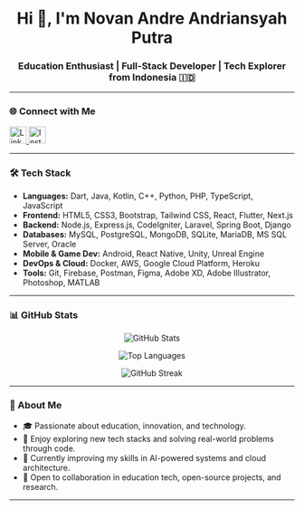 <h1 align="center">Hi 👋, I'm Novan Andre Andriansyah Putra</h1>
<h3 align="center">Education Enthusiast | Full-Stack Developer | Tech Explorer from Indonesia 🇮🇩</h3>



---

### 🌐 Connect with Me

<p align="left">
  <a href="https://linkedin.com/in/novan-andrean" target="_blank">
    <img src="https://raw.githubusercontent.com/rahuldkjain/github-profile-readme-generator/master/src/images/icons/Social/linked-in-alt.svg" alt="LinkedIn" width="30" height="30"/>
  </a>
  <a href="https://instagram.com/novan_andreans" target="_blank">
    <img src="https://raw.githubusercontent.com/rahuldkjain/github-profile-readme-generator/master/src/images/icons/Social/instagram.svg" alt="Instagram" width="30" height="30"/>
  </a>
</p>

---

### 🛠️ Tech Stack

- **Languages:** Dart, Java, Kotlin, C++, Python, PHP, TypeScript, JavaScript  
- **Frontend:** HTML5, CSS3, Bootstrap, Tailwind CSS, React, Flutter, Next.js  
- **Backend:** Node.js, Express.js, CodeIgniter, Laravel, Spring Boot, Django  
- **Databases:** MySQL, PostgreSQL, MongoDB, SQLite, MariaDB, MS SQL Server, Oracle  
- **Mobile & Game Dev:** Android, React Native, Unity, Unreal Engine  
- **DevOps & Cloud:** Docker, AWS, Google Cloud Platform, Heroku  
- **Tools:** Git, Firebase, Postman, Figma, Adobe XD, Adobe Illustrator, Photoshop, MATLAB

---

### 📊 GitHub Stats

<p align="center">
  <img src="https://github-readme-stats.vercel.app/api?username=novanandreans&show_icons=true&locale=en&theme=default" alt="GitHub Stats" />
</p>

<p align="center">
  <img src="https://github-readme-stats.vercel.app/api/top-langs?username=novanandreans&show_icons=true&locale=en&layout=compact&theme=default" alt="Top Languages" />
</p>

<p align="center">
  <img src="https://github-readme-streak-stats.herokuapp.com/?user=novanandreans&theme=default" alt="GitHub Streak" />
</p>

---

### 📌 About Me

- 🎓 Passionate about education, innovation, and technology.
- 🧠 Enjoy exploring new tech stacks and solving real-world problems through code.
- 🌱 Currently improving my skills in AI-powered systems and cloud architecture.
- 🤝 Open to collaboration in education tech, open-source projects, and research.

---
